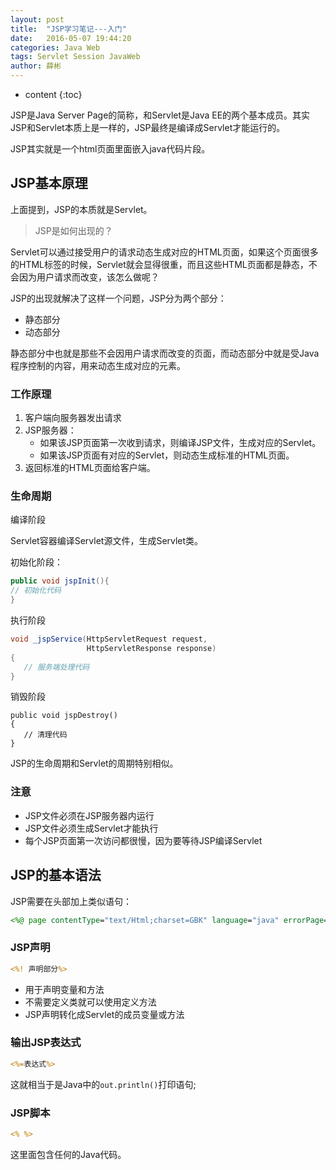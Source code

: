 ```yaml
---
layout: post
title:  "JSP学习笔记---入门"
date:   2016-05-07 19:44:20
categories: Java Web
tags: Servlet Session JavaWeb
author: 薛彬
---
```


* content
{:toc}

JSP是Java Server Page的简称，和Servlet是Java EE的两个基本成员。其实JSP和Servlet本质上是一样的，JSP最终是编译成Servlet才能运行的。

JSP其实就是一个html页面里面嵌入java代码片段。




## JSP基本原理

上面提到，JSP的本质就是Servlet。

>JSP是如何出现的？

Servlet可以通过接受用户的请求动态生成对应的HTML页面，如果这个页面很多的HTML标签的时候，Servlet就会显得很重，而且这些HTML页面都是静态，不会因为用户请求而改变，该怎么做呢？

JSP的出现就解决了这样一个问题，JSP分为两个部分：

- 静态部分
- 动态部分

静态部分中也就是那些不会因用户请求而改变的页面，而动态部分中就是受Java程序控制的内容，用来动态生成对应的元素。

### 工作原理

1. 客户端向服务器发出请求
2. JSP服务器：
	- 如果该JSP页面第一次收到请求，则编译JSP文件，生成对应的Servlet。
	- 如果该JSP页面有对应的Servlet，则动态生成标准的HTML页面。
3. 返回标准的HTML页面给客户端。

### 生命周期

编译阶段
	
Servlet容器编译Servlet源文件，生成Servlet类。

初始化阶段：

```java
public void jspInit(){
// 初始化代码
}
```

执行阶段

```java
void _jspService(HttpServletRequest request,
                 HttpServletResponse response)
{
   // 服务端处理代码
}
```

销毁阶段

```ava
public void jspDestroy()
{
   // 清理代码
}
```

JSP的生命周期和Servlet的周期特别相似。

### 注意

- JSP文件必须在JSP服务器内运行
- JSP文件必须生成Servlet才能执行
- 每个JSP页面第一次访问都很慢，因为要等待JSP编译Servlet

## JSP的基本语法

JSP需要在头部加上类似语句：

```jsp
<%@ page contentType="text/Html;charset=GBK" language="java" errorPage=""%>
```

### JSP声明

```jsp
<%! 声明部分%>
```

- 用于声明变量和方法
- 不需要定义类就可以使用定义方法
- JSP声明转化成Servlet的成员变量或方法

### 输出JSP表达式

```jsp
<%=表达式%>
```

这就相当于是Java中的`out.println()`打印语句;

### JSP脚本

```jsp
<% %>
```

这里面包含任何的Java代码。